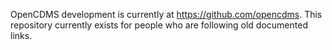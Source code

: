 OpenCDMS development is currently at https://github.com/opencdms. This repository currently exists for people who are following old documented links.

